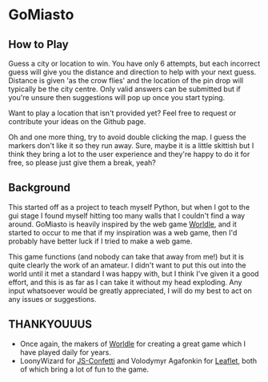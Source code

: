 # GoMiasto

## How to Play
Guess a city or location to win. You have only 6 attempts, but each incorrect guess will give you the distance and direction to help with your next guess. Distance is given 'as the crow flies' and the location of the pin drop will typically be the city centre. Only valid answers can be submitted but if you're unsure then suggestions will pop up once you start typing.

Want to play a location that isn't provided yet? Feel free to request or contribute your ideas on the Github page.

Oh and one more thing, try to avoid double clicking the map. I guess the markers don't like it so they run away. Sure, maybe it is a little skittish but I think they bring a lot to the user experience and they're happy to do it for free, so please just give them a break, yeah?

## Background
This started off as a project to teach myself Python, but when I got to the gui stage I found myself hitting too many walls that I couldn't find a way around. GoMiasto is heavily inspired by the web game [Worldle](https://worldle.teuteuf.fr/), and it started to occur to me that if my inspiration was a web game, then I'd probably have better luck if I tried to make a web game.

This game functions (and nobody can take that away from me!) but it is quite clearly the work of an amateur. I didn't want to put this out into the world until it met a standard I was happy with, but I think I've given it a good effort, and this is as far as I can take it without my head exploding. Any input whatsoever would be greatly appreciated, I will do my best to act on any issues or suggestions.

## THANKYOUUUS
+ Once again, the makers of [Worldle](https://worldle.teuteuf.fr/) for creating a great game which I have played daily for years.
+ LoonyWizard for [JS-Confetti](https://github.com/loonywizard/js-confetti) and Volodymyr Agafonkin for [Leaflet](https://leafletjs.com/), both of which bring a lot of fun to the game.

